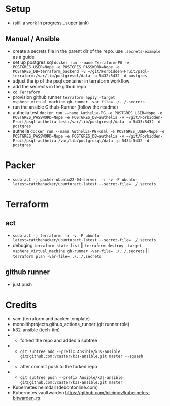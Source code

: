 # Setup
* (still a work in progress...super jank)
## Manual / Ansible
* create a secrets file in the parent dir of the repo. use `.secrets-example` as a guide
* set up postgres sql `docker run --name Terraform-PG -e POSTGRES_USER=Nope -e POSTGRES_PASSWORD=Nope -e POSTGRES_DB=terraform_backend -v ~/git/Forbidden-Fruit/psql-terraform:/var/lib/postgresql/data -p 5432:5432 -d postgres`
* adjust the ip of the psql container in terraform workflow
* add the secrects in the github repo
* `cd Terraform`
* provision github runner `terraform apply -target vsphere_virtual_machine.gh-runner -var-file=../../.secrets`
* run the ansible Github-Runner (follow the readme)
* authelia test `docker run --name Authelia-PG -e POSTGRES_USER=Nope -e POSTGRES_PASSWORD=Nope -e POSTGRES_DB=authelia -v ~/git/Forbidden-Fruit/psql-authelia-test:/var/lib/postgresql/data -p 5433:5432 -d postgres`
* authelia `docker run --name Authelia-PG-Real -e POSTGRES_USER=Nope -e POSTGRES_PASSWORD=Nope -e POSTGRES_DB=authelia -v ~/git/Forbidden-Fruit/psql-authelia:/var/lib/postgresql/data -p 5434:5432 -d postgres`
# Packer

* `sudo act -j packer-ubuntu22-04-server  -r -v -P ubuntu-latest=catthehacker/ubuntu:act-latest --secret-file=../.secrets`

# Terraform

## act
* `sudo act -j terraform  -r -v -P ubuntu-latest=catthehacker/ubuntu:act-latest --secret-file=../.secrets`
* debuging `terraform state list` || `terraform destroy -target vsphere_virtual_machine.gh-runner -var-file=../../.secrets` || `terraform plan -var-file=../../.secrets`

## github runner
* just push

# Credits
* sam (terraform and packer template)
* monolithprojects.github_actions_runner (git runner role)
* k32-ansible (tech-tim)
* * forked the repo and added a subtree 
* * `git subtree add --prefix Ansible/k3s-ansible git@github.com:vcaster/k3s-ansible.git master --squash`
* * after commit push to the forked repo
* * `git subtree push --prefix Ansible/k3s-ansible git@github.com:vcaster/k3s-ansible.git master`
* Kubernetes heimdall (debontonline.com)
* Kubernetes vaultwarden https://github.com/icicimov/kubernetes-bitwarden_rs